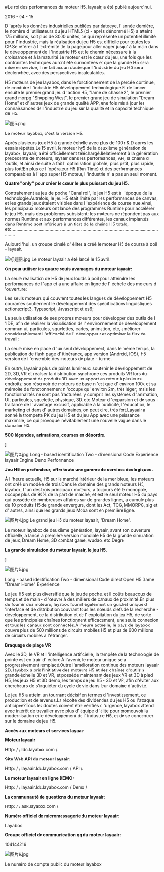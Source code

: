 #Le roi des performances du moteur H5, layaair, a été publié aujourd'hui.

2016 - 04 - 15

D 'après les données industrielles publiées par dateeye, l' année dernière, le nombre d 'utilisateurs du jeu HTML5 (ci - après dénommé H5) a atteint 175 millions, soit plus de 3000 unités, ce qui représente un potentiel illimité pour l' industrie, mais la réalisation du jeu H5 est difficile pour toutes les CP.Se référer à l 'extrémité de la page pour aller nager jusqu' à la main dans le développement de l 'industrie H5 est le chemin nécessaire à la croissance et à la maturité.Le moteur est le cœur du jeu, une fois que les contraintes techniques auront été surmontées et que la grande H5 sera mise en service, il ne fait aucun doute que l 'industrie du jeu H5 sera déclenchée, avec des perspectives incalculables.

H5 moteurs de jeu layabox, dans le fonctionnement de la percée continue, de conduire l 'industrie H5 développement technologique.Et de lancer ensuite le premier grand jeu d 'action H5, "lame de chasse 2", le premier grand morpg "Shopping West", le premier grand jeu de simulation "Dream Home" et d' autres jeux de grande qualité APP, une fois mis à jour les connaissances de l 'industrie du jeu sur la qualité et la capacité technique de H5.

![图5.png](http://www.layabox.com/uploadfile/image/20160415/1460685931801454.png)

Le moteur layabox, c'est la version H5.

Après plusieurs jeux H5 à grande échelle avec plus de 100 r & D après les essais répétés.Le 15 avril, le moteur hy5 de la deuxième génération de layabox, layaair, a été officiellement téléchargé.Relativement à la génération précédente de moteurs, layaair dans les performances, API, la chaîne d 'outils, et ainsi de suite a fait l' optimisation globale, plus petit, plus rapide, plus fort!En plus de l 'opérateur H5 (Run Time) et des performances comparables à l' app super H5 moteur, l 'industrie n' a pas un seul moment.

**Quatre "only" pour créer le cœur le plus puissant du jeu H5.**

Contrairement au jeu de poche "Canal roi", le jeu H5 est à l 'époque de la technologie.Autrefois, le jeu H5 était limité par les performances de canvas, et les grands jeux étaient visibles dans l 'expérience de course nue.Ainsi, les principaux moteurs ont lancé des programmes Runtime pour accélérer le jeu H5, mais des problèmes subsistent: les moteurs ne répondent pas aux normes Runtime et aux performances différentes, les canaux implantés dans Runtime sont inférieurs à un tiers de la chaîne H5 totale, etc...............................................................................................................................

Aujourd 'hui, un groupe cinglé d' élites a créé le moteur H5 de course à poil - layaair.

![标题图.jpg](http://www.layabox.com/uploadfile/image/20160415/1460685807843482.jpg)
Le moteur layaair a été lancé le 15 avril.


   **On peut utiliser les quatre seuls avantages du moteur layaair:** 

La seule réalisation de H5 de jeux lourds à poil pour atteindre les performances de l 'app et a une affaire en ligne de l' échelle des moteurs d 'ouverture;

Les seuls moteurs qui couvrent toutes les langues de développement H5 courantes soutiennent le développement des spécifications linguistiques actionscript3, Typescript, Javascript et es6;

La seule utilisation de ses propres moteurs pour développer des outils de l 'IDE, afin de réaliser la visualisation de l' environnement de développement commun ui, particules, squelettes, cartes, animation, etc, améliorer considérablement l 'efficacité de l' développeur et optimiser le flux de travail;

La seule mise en place d 'un seul développement, dans le même temps, la publication de flash page d' itinérance, app version (Android, IOS), H5 version de l 'ensemble des moteurs de plate - forme.

En outre, layaair a plus de points lumineux: soutenir le développement de 2D, 3D, VR et réaliser la distribution synchrone des produits VR lors du développement de produits 3D avec un apport en retour à plusieurs endroits; son réservoir de moteurs de base n 'est que d' environ 100k et sa mémoire de fonctionnement n 'occupe qu' environ 2m, très léger; mais les fonctionnalités ne sont pas fracturées, y compris les systèmes d 'animation, UI, particules, squelette, physique, 3D, etc.Moteur d 'expansion et de sous - traitance de l' avantage exclusif, applicable à la publicité, l 'éducation, le marketing et dans d' autres domaines, on peut dire, très fort.Layaair a sonné la trompette PK du jeu H5 et du jeu App avec une puissance maximale, ce qui provoque inévitablement une nouvelle vague dans le domaine H5.

**500 légendes, animations, courses en désordre.**

**]**

![图片3.jpg](http://www.layabox.com/uploadfile/image/20160415/1460685819792627.jpg)
Long - based identification Two - dimensional Code Experience layaair Engine Demo Performance

**Jeu H5 en profondeur, offre toute une gamme de services écologiques.**

À l 'heure actuelle, H5 sur le marché intérieur de la mer bleue, les moteurs ont créé un modèle de trois.Dans le domaine des grands moteurs H5, layabox, l 'un des trois principaux moteurs, a toujours été le monopole, occupe plus de 90% de la part de marché, et est le seul moteur H5 du pays qui possède de nombreuses affaires sur de grandes lignes, a cumulé plus de 10 produits H5 de grande envergure, dont les Act, TCG, MMORPG, slg et d' autres, ainsi que les grands jeux Moba sont en première ligne.

![图片4.jpg](http://www.layabox.com/uploadfile/image/20160415/1460685829397021.jpg)
Le grand jeu H5 du moteur layaair, "Dream Home".

Le moteur layabox de deuxième génération, layaair, avant son ouverture officielle, a lancé la première version mondiale H5 de la grande simulation de jeux, Dream Home, 3D combat game, wudao, etc.Degré

**La grande simulation du moteur layaair, le jeu H5.**

**]**

![图片5.jpg](http://www.layabox.com/uploadfile/image/20160415/1460685853999506.jpg)

Long - based identification Two - dimensional Code direct Open H5 Game "Dream Home" Experience

Le jeu H5 est plus diversifié que le jeu de poche, et il coûte beaucoup de temps et de main - d 'œuvre à des milliers de canaux de proximité.En plus de fournir des moteurs, layabox fournit également un guichet unique d 'interface et de distribution couvrant tous les noeuds clefs de la recherche - développement, de la distribution et de l' exploitation du jeu H5, de sorte que les principales chaînes fonctionnent efficacement, une seule connexion et tous les canaux sont connectés.À l'heure actuelle, le pays de layabox couvre plus de 500 millions de circuits mobiles H5 et plus de 600 millions de circuits mobiles à l'étranger.

**Braquage de plage VR**

Avec le 3D, le VR et l 'intelligence artificielle, la tempête de la technologie de pointe est en train d' éclore.À l'avenir, le moteur unique sera progressivement remplacé.Outre l'amélioration continue des moteurs layaair 2D, layabox a pris l'initiative des moteurs H5 et des chaînes d'outils à grande échelle 3D et VR, et possède maintenant des jeux VR et 3D à pied H5, les jeux H5 et 3D demo, les temps de jeu h5 - 3D et VR, afin d'éviter aux chercheurs de s'inquiéter du cycle de vie dans leur domaine d'activité.

Le jeu H5 a atteint un tournant décisif en termes d 'investissement, de production et de revenus.La récolte des dividendes du jeu H5 ou l'attaque anticipée?Tous les doutes doivent être vérifiés d 'urgence, layabox attend avec intérêt de travailler avec plus d' équipe d 'élite pour promouvoir la modernisation et le développement de l' industrie H5, et de se concentrer sur le domaine de jeu H5.

**Accès aux moteurs et services layaair**

**Moteur layaair**

Http: / / ldc.layabox.com /.

**Site Web API du moteur layaair:**

Http: / / layaair.ldc.layabox.com / API /.

**Le moteur layaair en ligne DEMO:**

Http: / / layaair.ldc.layabox.com / Demo /

**La communauté de questions du moteur layaair:**

Http: / / ask.layabox.com /

**Numéro officiel de micromessagerie du moteur layaair:**

Layabox

**Groupe officiel de communication qq du moteur layaair:**

104144216

![图片6.jpg](http://www.layabox.com/uploadfile/image/20160415/1460685865878761.jpg)

Le numéro de compte public du moteur layabox.